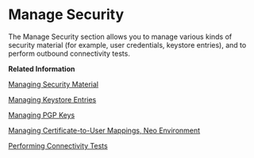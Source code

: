 <!-- loio6e7c44c750604e22aa5d4058a89cd80f -->

# Manage Security

The Manage Security section allows you to manage various kinds of security material \(for example, user credentials, keystore entries\), and to perform outbound connectivity tests.

**Related Information**  


[Managing Security Material](managing-security-material-b8ccb53.md "The Manage Security Material area provides an overview of security-related artifacts.")

[Managing Keystore Entries](managing-keystore-entries-2dc8942.md "The Keystore Monitor allows a tenant administrator to manage the tenant keystore and its entries (X.509 certificates and key pairs).")

[Managing PGP Keys](managing-pgp-keys-cd478a7.md "The PGP Keys monitor allows a tenant administrator to manage the public and private PGP keys.")

[Managing Certificate-to-User Mappings, Neo Environment](managing-certificate-to-user-mappings-neo-environment-88ea2e5.md "The Manage Security area provides an overview of security-related artifacts. It also provides access to all certificate-to-user mappings defined for the tenant.")

[Performing Connectivity Tests](performing-connectivity-tests-d5b2fae.md "You can test the connectivity to a receiver system.")

